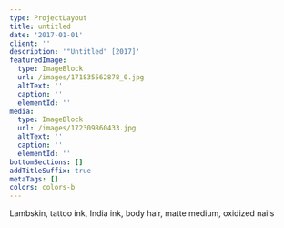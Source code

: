 ```yaml
---
type: ProjectLayout
title: untitled
date: '2017-01-01'
client: ''
description: '"Untitled" [2017]'
featuredImage:
  type: ImageBlock
  url: /images/171835562878_0.jpg
  altText: ''
  caption: ''
  elementId: ''
media:
  type: ImageBlock
  url: /images/172309860433.jpg
  altText: ''
  caption: ''
  elementId: ''
bottomSections: []
addTitleSuffix: true
metaTags: []
colors: colors-b
---
```

Lambskin, tattoo ink, India ink, body hair, matte medium, oxidized nails
